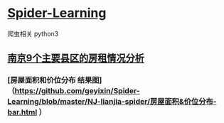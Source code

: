 # [Spider-Learning](https://github.com/geyixin/Spider-Learning)
爬虫相关 python3

## [南京9个主要县区的房租情况分析](https://github.com/geyixin/Spider-Learning/tree/master/NJ-lianjia-spider)
### [房屋面积和价位分布 结果图]（https://github.com/geyixin/Spider-Learning/blob/master/NJ-lianjia-spider/房屋面积&价位分布-bar.html ）
